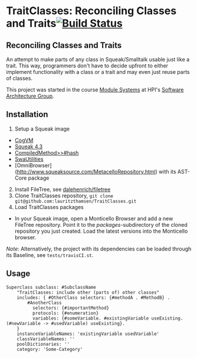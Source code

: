 TraitClasses: Reconciling Classes and Traits[![Build Status](https://travis-ci.org/lauritzthamsen/TraitClasses.png)](https://travis-ci.org/lauritzthamsen/TraitClasses)
============================================

## Reconciling Classes and Traits

An attempt to make parts of any class in Squeak/Smalltalk usable just like a trait. This way, programmers don't have to decide upfront to either implement 
functionality with a class or a trait and may even just reuse parts of classes.

This project was started in the course [Module Systems](http://www.hpi.uni-potsdam.de/studium/lehrangebot/itse/veranstaltung/modulsysteme.html) at HPI's [Software Architecture Group](http://www.hpi.uni-potsdam.de/hirschfeld/).

## Installation

1. Setup a Squeak image
 * [CogVM](www.mirandabanda.org/files/Cog/VM/)
 * [Squeak 4.3](http://ftp.squeak.org/4.3/)
 * [CompiledMethod>>#hash](http://source.squeak.org/trunk/Kernel-eem.692.mcz)
 * [SwaUtilities](http://www.hpi.uni-potsdam.de/hirschfeld/squeaksource/SwaUtilities.html)
 * [OmniBrowser] (http://www.squeaksource.com/MetacelloRepository.html) with its AST-Core package
2. Install FileTree, see [dalehenrich/filetree](https://github.com/dalehenrich/filetree)
3. Clone TraitClasses repository, `git clone git@github.com:lauritzthamsen/TraitClasses.git`
4. Load TraitClasses packages
 * In your Squeak image, open a Monticello Browser and add a new FileTree repository. Point it to the *packages*-subdirectory of the cloned repository you just created. Load the latest versions into the Monticello browser.

_Note_: Alternatively, the project with its dependencies can be loaded through its Baseline, see `tests/travisCI.st`.

## Usage

```smalltalk
Superclass subclass: #SubclassName
	"TraitClasses: include other (parts of) other classes"
	includes: { #OtherClass selectors: {#methodA . #MethodB} .
	    #AnotherClass
	      selectors: {#importantMethod}
	      protocols: {#enumeration}
	      variables: {#someVariable. #existingVariable useExisting. (#newVariable -> #usedVariable) useExisting}.
	}
	instanceVariableNames: 'existingVariable usedVariable'
	classVariableNames: ''
	poolDictionaries: ''
	category: 'Some-Category'
```
